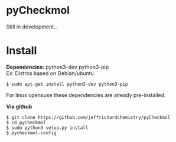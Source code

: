 # pyCheckmol

Still in development..

# Install
<b>Dependencies:</b>
python3-dev python3-pip<br>
Ex: Distros based on Debian/ubuntu.
```
$ sudo apt-get install python3-dev python3-pip
```
For linux opensuse these dependencies are already pre-installed.

<b>Via github</b>
```
$ git clone https://github.com/jeffrichardchemistry/pyCheckmol
$ cd pyCheckmol
$ sudo python3 setup.py install
$ pycheckmol-config
```
